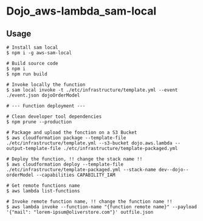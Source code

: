 # Dojo_aws-lambda_sam-local

## Usage

    # Install sam local
    $ npm i -g aws-sam-local
    
    # Build source code
    $ npm i
    $ npm run build    
    
    # Invoke locally the function
    $ sam local invoke -t ./etc/infrastructure/template.yml --event ./event.json dojoOrderModel
    
    # --- Function deployment ---
    
    # Clean developer tool dependencies
    $ npm prune --production
    
    # Package and upload the fonction on a S3 Bucket
    $ aws cloudformation package --template-file ./etc/infrastructure/template.yml --s3-bucket dojo.aws.lambda --output-template-file ./etc/infrastructure/template-packaged.yml
    
    # Deploy the function, !! change the stack name !!
    $ aws cloudformation deploy --template-file ./etc/infrastructure/template-packaged.yml --stack-name dev--dojo--orderModel --capabilities CAPABILITY_IAM
    
    # Get remote functions name
    $ aws lambda list-functions
    
    # Invoke remote function name, !! change the function name !!
    $ aws lambda invoke --function-name "{function remote name}" --payload '{"mail": "lorem-ipsum@oliverstore.com"}' outfile.json
